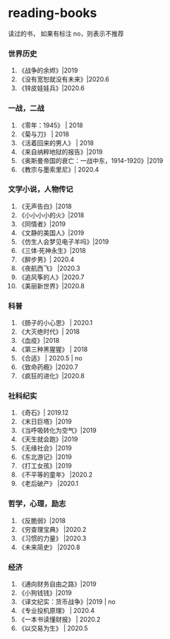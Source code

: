 # reading-books
读过的书， 如果有标注 no，则表示不推荐

### 世界历史
1. 《战争的余烬》|2019 
1. 《没有宽恕就没有未来》|2020.6
1. 《锌皮娃娃兵》|2020.6

### 一战，二战
1. 《零年：1945》 | 2018
1. 《菊与刀》 | 2018
1. 《活着回来的男人》 | 2018 
1. 《来自纳粹地狱的报告》|2019
1. 《奥斯曼帝国的衰亡：一战中东，1914-1920》|2019
1. 《教宗与墨索里尼》| 2020.4 

### 文学小说，人物传记
1. 《无声告白》|2018
1. 《小小小小的火》|2018
1. 《同情者》|2019
1. 《文静的美国人》|2019
1. 《仿生人会梦见电子羊吗》|2019
1. 《三体·死神永生》|2018
1. 《醉步男》| 2020.4 
1. 《夜航西飞》 |2020.3 
1. 《追风筝的人》|2020.7
1. 《美丽新世界》|2020.8

### 科普
1. 《肠子的小心思》 | 2020.1 
1. 《大灭绝时代》| 2018 
1. 《血疫》|2018 
1. 《第三种黑猩猩》 | 2018
1. 《合适》 | 2020.5 | no
1. 《致命药瘾》|2020.7
1. 《疯狂的进化》|2020.8

### 社科纪实
1. 《奇石》| 2019.12
1. 《末日巨塔》|2019
1. 《当呼吸转化为空气》|2019
1. 《天生就会跑》|2019
1. 《无缘社会》|2019
1. 《东北游记》|2019
1. 《打工女孩》|2019
1. 《不平等的童年》 |2020.2 
1. 《老后破产》 |2020.1

### 哲学，心理，励志
1. 《反脆弱》|2018
1. 《穷查理宝典》 |2020.2 
1. 《习惯的力量》 |2020.3
1. 《未来简史》 |2020.8

### 经济
1. 《通向财务自由之路》|2019
1. 《小狗钱钱》|2019
1. 《译文纪实：货币战争》|2019 | no
1. 《专业投机原理》 | 2020.4 
1. 《一本书读懂财报》 | 2020.2
1. 《以交易为生》 | 2020.5
